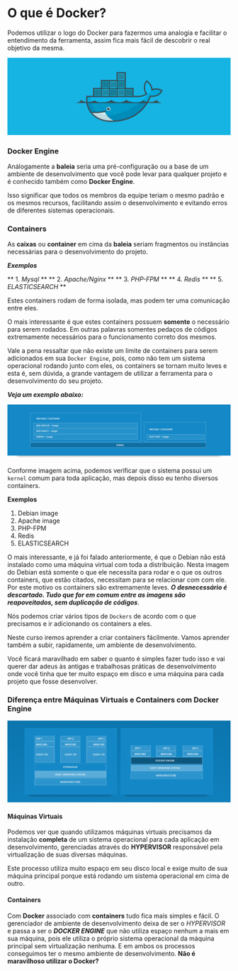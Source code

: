 # O que é Docker?

Podemos utilizar o logo do Docker para fazermos uma analogia e facilitar o entendimento da ferramenta, assim fica mais fácil de descobrir o real objetivo da mesma.

![Image of Docker](./images/docker-logo.jpg "Docker Logo")

### Docker Engine

Análogamente a **baleia** seria uma pré-configuração ou a base de um ambiente de desenvolvimento que você pode levar para qualquer projeto e é conhecido também como **Docker Engine**.

 Isso significar que todos os membros da equipe teriam o mesmo padrão e os mesmos recursos, facilitando assim o desenvolvimento e evitando erros de diferentes sistemas operacionais.

### Containers

As **caixas** ou **container** em cima da **baleia** seriam fragmentos ou instâncias necessárias para o desenvolvimento do projeto.

**_Exemplos_**

** 1. _Mysql_ **
** 2. _Apache/Nginx_ **
** 3. _PHP-FPM_ **
** 4. _Redis_ **
** 5. _ELASTICSEARCH_ **

Estes containers rodam de forma isolada, mas podem ter uma comunicação entre eles.

O mais interessante é que estes containers possuem **somente** o necessário para serem rodados. Em outras palavras somentes pedaços de códigos extremamente necessários para o funcionamento correto dos mesmos.

Vale a pena ressaltar que não existe um limite de containers para serem adicionados em sua `Docker Engine`, pois, como não tem um sistema operacional rodando junto com eles, os containers se tornam muito leves e esta é, sem dúvida, a grande vantagem de utilizar a ferramenta para o desenvolvimento do seu projeto.

**_Veja um exemplo abaixo:_**

![Image of Docker Engine Example](./images/docker-engine-example.png "Docker Engine Example")

Conforme imagem acima, podemos verificar que o sistema possui um `kernel` comum para toda aplicação, mas depois disso eu tenho diversos containers.

**Exemplos**

1. Debian image
2. Apache image
3. PHP-FPM
4. Redis
5. ELASTICSEARCH

O mais interessante, e já foi falado anteriormente, é que o Debian não está instalado como uma máquina virtual com toda a distribuição. Nesta imagem do Debian está somente o que ele necessita para rodar e o que os outros containers, que estão citados, necessitam para se relacionar com com ele. Por este motivo os containers são extremamente leves. **_O desnecessário é descartado. Tudo que for em comum entre as imagens são reapoveitados, sem duplicação de códigos_**.

Nós podemos criar vários tipos de `Dockers` de acordo com o que precisamos e ir adicionando os containers a eles.

Neste curso iremos aprender a criar containers fácilmente. Vamos aprender também a subir, rapidamente, um ambiente de desenvolvimento.

Você ficará maravilhado em saber o quanto é simples fazer tudo isso e vai querer dar adeus às antigas e trabalhosas práticas de desenvolvimento onde você tinha que ter muito espaço em disco e uma máquina para cada projeto que fosse desenvolver.

### Diferença entre Máquinas Virtuais e Containers com Docker Engine

![Image of VM e Containers](./images/docker-vm.png "VM e Containers")

#### Máquinas Virtuais
Podemos ver que quando utilizamos máquinas virtuais precisamos da instalação **completa** de um sistema operacional para cada aplicação em desenvolvimento, gerenciadas através do **HYPERVISOR** responsável pela virtualização de suas diversas máquinas.

Este processo utiliza muito espaço em seu disco local e exige muito de sua máquina principal porque está rodando um sistema operacional em cima de outro.

#### Containers
Com **Docker** associado com **containers** tudo fica mais simples e fácil. O gerenciador de ambiente de desenvolvimento deixa de ser o _HYPERVISOR_ e passa a ser o **_DOCKER ENGINE_** que não utiliza espaço nenhum a mais em sua máquina, pois ele utiliza o próprio sistema operacional da máquina principal sem virtualização nenhuma. E em ambos os processos conseguimos ter o mesmo ambiente de desenvolvimento. **Não é maravilhoso utilizar o Docker?**